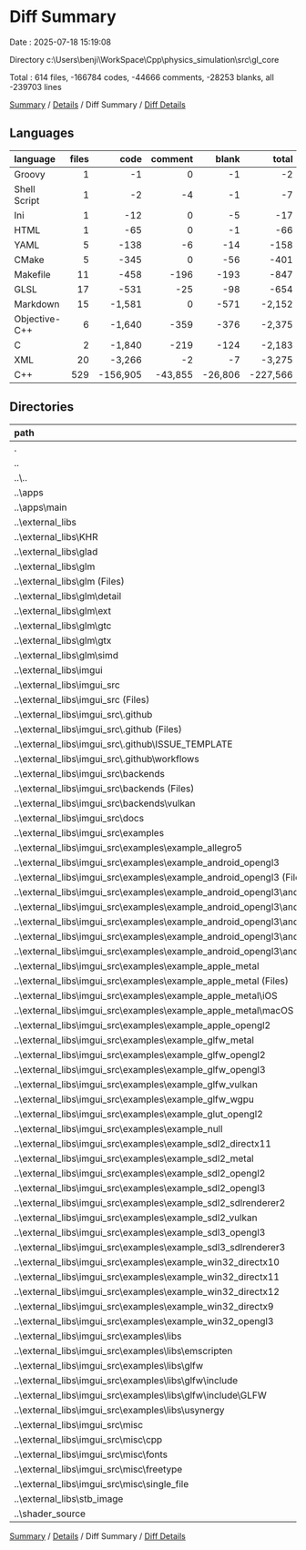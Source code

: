 # Diff Summary

Date : 2025-07-18 15:19:08

Directory c:\\Users\\benji\\WorkSpace\\Cpp\\physics_simulation\\src\\gl_core

Total : 614 files,  -166784 codes, -44666 comments, -28253 blanks, all -239703 lines

[Summary](results.md) / [Details](details.md) / Diff Summary / [Diff Details](diff-details.md)

## Languages
| language | files | code | comment | blank | total |
| :--- | ---: | ---: | ---: | ---: | ---: |
| Groovy | 1 | -1 | 0 | -1 | -2 |
| Shell Script | 1 | -2 | -4 | -1 | -7 |
| Ini | 1 | -12 | 0 | -5 | -17 |
| HTML | 1 | -65 | 0 | -1 | -66 |
| YAML | 5 | -138 | -6 | -14 | -158 |
| CMake | 5 | -345 | 0 | -56 | -401 |
| Makefile | 11 | -458 | -196 | -193 | -847 |
| GLSL | 17 | -531 | -25 | -98 | -654 |
| Markdown | 15 | -1,581 | 0 | -571 | -2,152 |
| Objective-C++ | 6 | -1,640 | -359 | -376 | -2,375 |
| C | 2 | -1,840 | -219 | -124 | -2,183 |
| XML | 20 | -3,266 | -2 | -7 | -3,275 |
| C++ | 529 | -156,905 | -43,855 | -26,806 | -227,566 |

## Directories
| path | files | code | comment | blank | total |
| :--- | ---: | ---: | ---: | ---: | ---: |
| . | 614 | -166,784 | -44,666 | -28,253 | -239,703 |
| .. | 614 | -166,784 | -44,666 | -28,253 | -239,703 |
| ..\\.. | 2 | -128 | 0 | -19 | -147 |
| ..\\apps | 1 | -18 | -11 | -6 | -35 |
| ..\\apps\\main | 1 | -18 | -11 | -6 | -35 |
| ..\\external_libs | 596 | -166,139 | -44,630 | -28,139 | -238,908 |
| ..\\external_libs\\KHR | 2 | -117 | -165 | -31 | -313 |
| ..\\external_libs\\glad | 2 | -4,640 | -45 | -64 | -4,749 |
| ..\\external_libs\\glm | 429 | -43,530 | -13,260 | -10,353 | -67,143 |
| ..\\external_libs\\glm (Files) | 25 | -4,437 | -1,257 | -475 | -6,169 |
| ..\\external_libs\\glm\\detail | 62 | -17,223 | -1,103 | -3,069 | -21,395 |
| ..\\external_libs\\glm\\ext | 170 | -4,359 | -4,100 | -1,743 | -10,202 |
| ..\\external_libs\\glm\\gtc | 37 | -5,126 | -3,267 | -2,047 | -10,440 |
| ..\\external_libs\\glm\\gtx | 125 | -10,895 | -3,145 | -2,705 | -16,745 |
| ..\\external_libs\\glm\\simd | 10 | -1,490 | -388 | -314 | -2,192 |
| ..\\external_libs\\imgui | 16 | -45,885 | -10,931 | -6,558 | -63,374 |
| ..\\external_libs\\imgui_src | 145 | -66,123 | -18,944 | -10,272 | -95,339 |
| ..\\external_libs\\imgui_src (Files) | 11 | -43,747 | -10,446 | -6,293 | -60,486 |
| ..\\external_libs\\imgui_src\\.github | 6 | -141 | -6 | -18 | -165 |
| ..\\external_libs\\imgui_src\\.github (Files) | 2 | -4 | 0 | -5 | -9 |
| ..\\external_libs\\imgui_src\\.github\\ISSUE_TEMPLATE | 2 | -88 | 0 | -5 | -93 |
| ..\\external_libs\\imgui_src\\.github\\workflows | 2 | -49 | -6 | -8 | -63 |
| ..\\external_libs\\imgui_src\\backends | 42 | -10,547 | -2,425 | -1,580 | -14,552 |
| ..\\external_libs\\imgui_src\\backends (Files) | 39 | -10,513 | -2,421 | -1,570 | -14,504 |
| ..\\external_libs\\imgui_src\\backends\\vulkan | 3 | -34 | -4 | -10 | -48 |
| ..\\external_libs\\imgui_src\\docs | 6 | -1,392 | 0 | -480 | -1,872 |
| ..\\external_libs\\imgui_src\\examples | 73 | -9,201 | -5,824 | -1,664 | -16,689 |
| ..\\external_libs\\imgui_src\\examples\\example_allegro5 | 4 | -296 | -52 | -36 | -384 |
| ..\\external_libs\\imgui_src\\examples\\example_android_opengl3 | 4 | -296 | -73 | -83 | -452 |
| ..\\external_libs\\imgui_src\\examples\\example_android_opengl3 (Files) | 2 | -274 | -73 | -78 | -425 |
| ..\\external_libs\\imgui_src\\examples\\example_android_opengl3\\android | 2 | -22 | 0 | -5 | -27 |
| ..\\external_libs\\imgui_src\\examples\\example_android_opengl3\\android (Files) | 1 | -1 | 0 | -1 | -2 |
| ..\\external_libs\\imgui_src\\examples\\example_android_opengl3\\android\\app | 1 | -21 | 0 | -4 | -25 |
| ..\\external_libs\\imgui_src\\examples\\example_android_opengl3\\android\\app\\src | 1 | -21 | 0 | -4 | -25 |
| ..\\external_libs\\imgui_src\\examples\\example_android_opengl3\\android\\app\\src\\main | 1 | -21 | 0 | -4 | -25 |
| ..\\external_libs\\imgui_src\\examples\\example_apple_metal | 4 | -341 | -52 | -78 | -471 |
| ..\\external_libs\\imgui_src\\examples\\example_apple_metal (Files) | 2 | -223 | -50 | -76 | -349 |
| ..\\external_libs\\imgui_src\\examples\\example_apple_metal\\iOS | 1 | -26 | -1 | -1 | -28 |
| ..\\external_libs\\imgui_src\\examples\\example_apple_metal\\macOS | 1 | -92 | -1 | -1 | -94 |
| ..\\external_libs\\imgui_src\\examples\\example_apple_opengl2 | 1 | -160 | -44 | -53 | -257 |
| ..\\external_libs\\imgui_src\\examples\\example_glfw_metal | 2 | -131 | -47 | -47 | -225 |
| ..\\external_libs\\imgui_src\\examples\\example_glfw_opengl2 | 3 | -313 | -74 | -48 | -435 |
| ..\\external_libs\\imgui_src\\examples\\example_glfw_opengl3 | 3 | -345 | -81 | -49 | -475 |
| ..\\external_libs\\imgui_src\\examples\\example_glfw_vulkan | 3 | -642 | -82 | -82 | -806 |
| ..\\external_libs\\imgui_src\\examples\\example_glfw_wgpu | 3 | -359 | -53 | -73 | -485 |
| ..\\external_libs\\imgui_src\\examples\\example_glut_opengl2 | 3 | -311 | -70 | -46 | -427 |
| ..\\external_libs\\imgui_src\\examples\\example_null | 2 | -85 | -21 | -25 | -131 |
| ..\\external_libs\\imgui_src\\examples\\example_sdl2_directx11 | 2 | -344 | -53 | -36 | -433 |
| ..\\external_libs\\imgui_src\\examples\\example_sdl2_metal | 2 | -142 | -50 | -46 | -238 |
| ..\\external_libs\\imgui_src\\examples\\example_sdl2_opengl2 | 4 | -346 | -67 | -55 | -468 |
| ..\\external_libs\\imgui_src\\examples\\example_sdl2_opengl3 | 4 | -402 | -80 | -64 | -546 |
| ..\\external_libs\\imgui_src\\examples\\example_sdl2_sdlrenderer2 | 4 | -345 | -68 | -54 | -467 |
| ..\\external_libs\\imgui_src\\examples\\example_sdl2_vulkan | 2 | -616 | -81 | -72 | -769 |
| ..\\external_libs\\imgui_src\\examples\\example_sdl3_opengl3 | 4 | -388 | -72 | -58 | -518 |
| ..\\external_libs\\imgui_src\\examples\\example_sdl3_sdlrenderer3 | 3 | -333 | -61 | -43 | -437 |
| ..\\external_libs\\imgui_src\\examples\\example_win32_directx10 | 2 | -353 | -55 | -40 | -448 |
| ..\\external_libs\\imgui_src\\examples\\example_win32_directx11 | 2 | -355 | -55 | -40 | -450 |
| ..\\external_libs\\imgui_src\\examples\\example_win32_directx12 | 2 | -531 | -60 | -73 | -664 |
| ..\\external_libs\\imgui_src\\examples\\example_win32_directx9 | 2 | -350 | -53 | -38 | -441 |
| ..\\external_libs\\imgui_src\\examples\\example_win32_opengl3 | 2 | -327 | -51 | -37 | -415 |
| ..\\external_libs\\imgui_src\\examples\\libs | 6 | -1,090 | -4,369 | -388 | -5,847 |
| ..\\external_libs\\imgui_src\\examples\\libs\\emscripten | 2 | -76 | -25 | -3 | -104 |
| ..\\external_libs\\imgui_src\\examples\\libs\\glfw | 2 | -552 | -3,913 | -220 | -4,685 |
| ..\\external_libs\\imgui_src\\examples\\libs\\glfw\\include | 2 | -552 | -3,913 | -220 | -4,685 |
| ..\\external_libs\\imgui_src\\examples\\libs\\glfw\\include\\GLFW | 2 | -552 | -3,913 | -220 | -4,685 |
| ..\\external_libs\\imgui_src\\examples\\libs\\usynergy | 2 | -462 | -431 | -165 | -1,058 |
| ..\\external_libs\\imgui_src\\misc | 7 | -1,095 | -243 | -237 | -1,575 |
| ..\\external_libs\\imgui_src\\misc\\cpp | 2 | -70 | -18 | -20 | -108 |
| ..\\external_libs\\imgui_src\\misc\\fonts | 1 | -283 | -43 | -63 | -389 |
| ..\\external_libs\\imgui_src\\misc\\freetype | 3 | -725 | -174 | -149 | -1,048 |
| ..\\external_libs\\imgui_src\\misc\\single_file | 1 | -17 | -8 | -5 | -30 |
| ..\\external_libs\\stb_image | 2 | -5,844 | -1,285 | -861 | -7,990 |
| ..\\shader_source | 15 | -499 | -25 | -89 | -613 |

[Summary](results.md) / [Details](details.md) / Diff Summary / [Diff Details](diff-details.md)